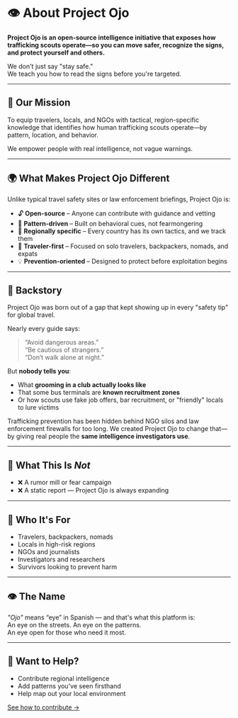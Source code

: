 # 👁️ About Project Ojo

**Project Ojo is an open-source intelligence initiative that exposes how trafficking scouts operate—so you can move safer, recognize the signs, and protect yourself and others.**

We don't just say "stay safe."  
We teach you how to read the signs before you're targeted.

---

## 🧭 Our Mission

To equip travelers, locals, and NGOs with tactical, region-specific knowledge that identifies how human trafficking scouts operate—by pattern, location, and behavior.

We empower people with real intelligence, not vague warnings.

---

## 🌍 What Makes Project Ojo Different

Unlike typical travel safety sites or law enforcement briefings, Project Ojo is:

- 🔓 **Open-source** – Anyone can contribute with guidance and vetting
- 🧠 **Pattern-driven** – Built on behavioral cues, not fearmongering
- 📍 **Regionally specific** – Every country has its own tactics, and we track them
- 🧳 **Traveler-first** – Focused on solo travelers, backpackers, nomads, and expats
- 💡 **Prevention-oriented** – Designed to protect before exploitation begins

---

## 📖 Backstory

Project Ojo was born out of a gap that kept showing up in every "safety tip" for global travel.

Nearly every guide says:
> “Avoid dangerous areas.”  
> “Be cautious of strangers.”  
> “Don’t walk alone at night.”

But **nobody tells you**:
- What **grooming in a club actually looks like**
- That some bus terminals are **known recruitment zones**
- Or how scouts use fake job offers, bar recruitment, or "friendly" locals to lure victims

Trafficking prevention has been hidden behind NGO silos and law enforcement firewalls for too long. We created Project Ojo to change that—by giving real people the **same intelligence investigators use**.

---

## 🛑 What This Is *Not*

- ❌ A rumor mill or fear campaign  
- ❌ A static report — Project Ojo is always expanding

---

## 👤 Who It's For

- Travelers, backpackers, nomads  
- Locals in high-risk regions  
- NGOs and journalists  
- Investigators and researchers  
- Survivors looking to prevent harm

---

## 👁️ The Name

_"Ojo"_ means “eye” in Spanish — and that's what this platform is:  
An eye on the streets. An eye on the patterns.  
An eye open for those who need it most.

---

## 🧠 Want to Help?

- Contribute regional intelligence  
- Add patterns you've seen firsthand  
- Help map out your local environment

[See how to contribute →](contributing.md)